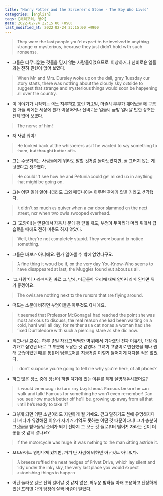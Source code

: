 ```yaml
---
title: "Harry Potter and the Sorcerer's Stone - The Boy Who Lived"
categories: [english]
tags: [해리포터, 영어]
date: 2022-02-24 22:15:00 +0900
last_modified_at: 2022-02-24 22:15:00 +0900
---
```

> They were the last people you'd expect to be involved in anything strange or mysterious, because they just didn't hold with such nonsense.
- 그들은 터무니없는 것들을 믿지 않는 사람들이었으므로, 이상하거나 신비로운 일들과는 전혀 관련이 없어 보였다.

> When Mr. and Mrs. Dursley woke up on the dull, gray Tuesday our story starts, there was nothing about the cloudy sky outside to suggest that strange and mysterious things would soon be happening all over the country.
- 이 이야기가 시작되는 어느 지루하고 흐린 화요일, 더즐리 부부가 깨어났을 때 구름 낀 하늘 외에는 세상에 뭔가 이상하거나 신비로운 일들이 금방 일어날 만한 징조는 전혀 없어 보였다.

> The nerve of him!
 - 저 사람 뭐야!

> He looked back at the whisperers as if he wanted to say something to them, but thought better of it.
 - 그는 수군거리는 사람들에게 뭐라도 말할 것처럼 돌아보았지만, 곧 그러지 않는 게 낫겠다고 생각했다.

> He couldn't see how he and Petunia could get mixed up in anything that might be going on.
 - 그는 어떤 일이 일어나더라도 그와 페튜니아는 아무런 관계가 없을 거라고 생각했다.

> It didn't so much as quiver when a car door slammed on the next street, nor when two owls swooped overhead.
 - 그 (고양이)는 옆길에서 자동차 문이 쾅 닫힐 때도, 부엉이 두마리가 머리 위에서 급습했을 때에도 전혀 미동도 하지 않았다.

> Well, they're not completely stupid. They were bound to notice something.
 - 그들은 바보가 아니에요. 뭔가 알아챌 수 밖에 없었다구요.

> A fine thing it would be if, on the very day You-Know-Who seems to have disappeared at last, the Muggles found out about us all.
 - '그 사람'이 사라져버린 바로 그 날에, 머글들이 우리에 대해 알아버리게 된다면 뭐가 좋겠어요.

> The owls are nothing next to the rumors that are flying around.
 - 떠도는 소문에 비하면 부엉이들은 아무것도 아니에요.

> It seemed that Professor McGonagall had reached the point she was most anxious to discuss, the real reason she had been waiting on a cold, hard wall all day, for neither as a cat nor as a woman had she fixed Dumbledore with such a piercing stare as she did now.
 - 맥고나걸 교수는 하루 종일 차갑고 딱딱한 벽 위에서 기다렸던 진짜 이유인, 가장 얘기하고 싶었던 바로 그 부분에 도달한 것 같았다. 그녀가 고양이로 변신했을 때나 원래 모습이었던 때를 통틀어 덤블도어를 지금처럼 이렇게 뚫어지게 처다본 적은 없었다.

> I don’t suppose you're going to tell me why you're here, of all places?
 - 하고 많은 장소 중에 당신이 하필 여기에 있는 이유를 제게 설명해주시겠어요?

> It would be enough to turn any boy’s head. Famous before he can walk and talk! Famous for something he won’t even remember! Can you see how much better off he'll be, growing up away
from all that until he’s ready to take it?
 - 그렇게 되면 어떤 소년이라도 자만하게 될 거예요. 걷고 말하기도 전에 유명해지다니! 게다가 유명해진 이유가 자기가 기억도 못하는 어떤 것 때문이라니! 그가 충분히 그것들을 받아들일 준비가 되기 전까지 그 모든 것 들로부터 떨어져 자라는 것이 더 좋을 것 같지 않나요?

> If the motorcycle was huge, it was nothing to the man sitting astride it.
 - 오토바이도 엄청나게 컸지만, 거기 탄 사람에 비하면 아무것도 아니었다.

> A breeze ruffled the neat hedges of Privet Drive, which lay silent and tidy under the inky sky, the very last place you would expect astonishing things to happen.
 - 어떤 놀라운 일은 전혀 일어날 것 같지 않은, 어두운 밤하늘 아래 조용하고 단정하게 있던 프리빗 가의 담장에 살짝 바람이 일었다.